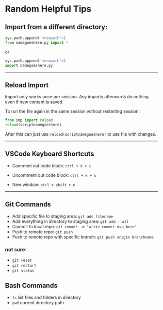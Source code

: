 # Random Helpful Tips

## Import from a different directory:

```python
sys.path.append('<newpath'>)
from namegoeshere.py import *
```

or
```python
sys.path.append('<newpath'>)
import namegoeshere.py
```
---

## Reload Import
Import only works once per session. Any imports afterwards do nothing even if new content is saved.  

To run the file again in the same session without restarting session:
```python
from imp import reload 
reload(scriptnamegoeshere) 
```
After this can just use `reload(scriptnamegoeshere)` to use file with changes.

---

## VSCode Keyboard Shortcuts
- Comment out code block: `ctrl + k + c`
- Uncomment out code block: `ctrl + k + u`

- New window: `ctrl + shift + n`

---
## Git Commands
- Add specific file to staging area: `git add filename`
- Add everything in directory to staging area: `git add --all`
- Commit to local repo: `git commit -m "write commit msg here"`
- Push to remote repo: `git push`
- Push to remote repo with specific branch: `git push origin branchname`

### not sure: 
- `git reset`
- `git restart`
- `git status`

## Bash Commands
- `ls` list files and folders in directory
- `pwd` current directory path